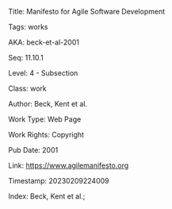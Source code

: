 Title:  Manifesto for Agile Software Development

Tags:   works

AKA:    beck-et-al-2001

Seq:    11.10.1

Level:  4 - Subsection

Class:  work

Author: Beck, Kent et al.

Work Type: Web Page

Work Rights: Copyright

Pub Date: 2001

Link:   https://www.agilemanifesto.org

Timestamp: 20230209224009

Index:  Beck, Kent et al.; 

